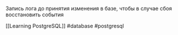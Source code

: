 Запись лога до принятия изменения в базе, чтобы в случае сбоя восстановить события

[[Learning PostgreSQL]]
#database #postgresql 